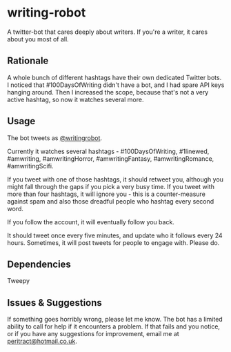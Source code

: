 # writing-robot
A twitter-bot that cares deeply about writers. If you're a writer, it cares about you most of all.

## Rationale
A whole bunch of different hashtags have their own dedicated Twitter bots. I noticed that #100DaysOfWriting didn't have a bot, and I had spare API keys hanging around. Then I increased the scope, because that's not a very active hashtag, so now it watches several more.

## Usage
The bot tweets as [@writingrobot](https://twitter.com/writingrobot). 

Currently it watches several hashtags - #100DaysOfWriting, #1linewed, #amwriting, #amwritingHorror, #amwritingFantasy, #amwritingRomance, #amwritingScifi.

If you tweet with one of those hashtags, it should retweet you, although you might fall through the gaps if you pick a very busy time. If you tweet with more than four hashtags, it will ignore you - this is a counter-measure against spam and also those dreadful people who hashtag every second word. 

If you follow the account, it will eventually follow you back. 

It should tweet once every five minutes, and update who it follows every 24 hours. Sometimes, it will post tweets for people to engage with. Please do. 

## Dependencies
Tweepy

## Issues & Suggestions
If something goes horribly wrong, please let me know. The bot has a limited ability to call for help if it encounters a problem. If that fails and you notice, or if you have any suggestions for improvement, email me at peritract@hotmail.co.uk.
